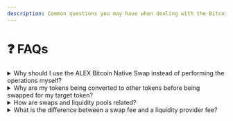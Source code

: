 ```yaml
---
description: Common questions you may have when dealing with the Bitcoin Native Swap.
---
```


# ❓ FAQs

<details>

<summary>Why should I use the ALEX Bitcoin Native Swap instead of performing the operations myself?</summary>

The Bitcoin Native Swap on ALEX simplifies the process of swapping tokens, since it performs the swap in one simple operation instead of requiring you to interact with multiple wallets, networks, or contracts. The main benefit of the **Bitcoin Native Swap** on ALEX is that it ensures you won't miss the chance of executing a transaction at your desired exchange rate. Since the swap is performed automatically, you don't have to worry about price fluctuations that may occur if you perform the operation manually. Besides, ALEX’s optimization algorithms reduce unnecessary fees and improve the overall value of your swap.

</details>

<details>

<summary>Why are my tokens being converted to other tokens before being swapped for my target token?</summary>

The ALEX Bitcoin Native Swap may use intermediate tokens to complete the exchange because it is designed to find the most optimal route for the swap. Sometimes, there may not be a liquidity pool trading both the base and the target token, so the **Bitcoin Native Swap** must use other liquidity pools to complete the exchange. The route, as well as the fee, will always be displayed before your transaction is confirmed.

</details>

<details>

<summary>How are swaps and liquidity pools related?</summary>

When you perform a swap on ALEX, you are interacting with liquidity pools. Each pool contains two tokens, which makes it possible to exchange one for the other. Besides, the exchange rate of the swap is determined by the price of the tokens in the pool via an Automated Market Maker (AMM). 

</details>

<details>

<summary>What is the difference between a swap fee and a liquidity provider fee?</summary>

The liquidity provider fee is the amount paid by the user to the Liquidity Providers of the pool that is being used for the swap. The swap fee, in this case, refers to the fee that is being distributed to the ALEX Lab Platform for facillitating the exchange.

</details>